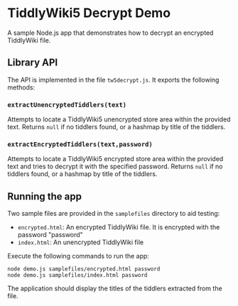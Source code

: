 # TiddlyWiki5 Decrypt Demo

A sample Node.js app that demonstrates how to decrypt an encrypted TiddlyWiki file.

## Library API

The API is implemented in the file `tw5decrypt.js`. It exports the following methods:

### `extractUnencryptedTiddlers(text)`

Attempts to locate a TiddlyWiki5 unencrypted store area within the provided text. Returns `null` if no tiddlers found, or a hashmap by title of the tiddlers.

### `extractEncryptedTiddlers(text,password)`

Attempts to locate a TiddlyWiki5 encrypted store area within the provided text and tries to decrypt it with the specified password. Returns `null` if no tiddlers found, or a hashmap by title of the tiddlers.

## Running the app

Two sample files are provided in the `samplefiles` directory to aid testing:

* `encrypted.html`: An encrypted TiddlyWiki file. It is encrypted with the password "password"
* `index.html`: An unencrypted TiddlyWiki file

Execute the following commands to run the app:

	node demo.js samplefiles/encrypted.html password
	node demo.js samplefiles/index.html password

The application should display the titles of the tiddlers extracted from the file.
